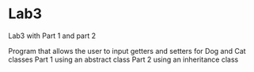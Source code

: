 # Lab3
Lab3 with Part 1 and part 2

Program that allows the user to input getters and setters for Dog and Cat classes
Part 1 using an abstract class
Part 2 using an inheritance class
